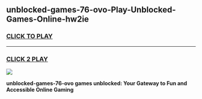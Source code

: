 
## unblocked-games-76-ovo-Play-Unblocked-Games-Online-hw2ie
<h3>
<a href="https://premium76.site?title=unblocked-games-76-ovo&ref=25A">CLICK TO PLAY</a></h3>
<hr>

<h3>
<a href="https://premium76.site?title=unblocked-games-76-ovo&ref=25A">CLICK 2 PLAY</a>
  
</h3>

<a href="https://premium76.site?title=unblocked-games-76-ovo&ref=25A"><img src="https://clearcache.store/games.png"></a>


**unblocked-games-76-ovo games unblocked: Your Gateway to Fun and Accessible Online Gaming**
